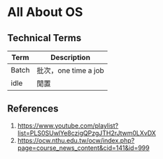 # All About OS

## Technical Terms

| Term | Description |
| ---- | ----------- |
| Batch | 批次，one time a job |
| idle |  閒置 |

## References

1. https://www.youtube.com/playlist?list=PLS0SUwlYe8czigQPzgJTH2rJtwm0LXvDX
2. https://ocw.nthu.edu.tw/ocw/index.php?page=course_news_content&cid=141&id=999
